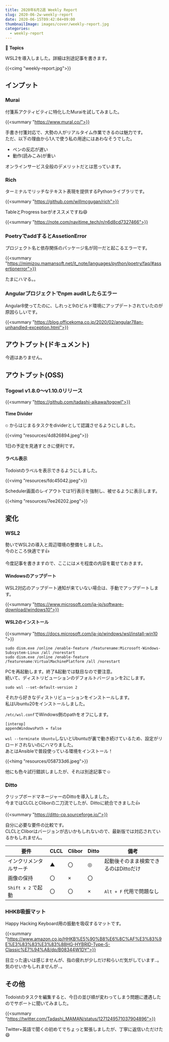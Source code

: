 ```yaml
---
title: 2020年6月2週 Weekly Report
slug: 2020-06-2w-weekly-report
date: 2020-06-15T09:42:04+09:00
thumbnailImage: images/cover/weekly-report.jpg
categories:
  - weekly-report
---
```


📰 **Topics**

WSL2を導入しました。詳細は別途記事を書きます。

<!--more-->

{{<cimg "weekly-report.jpg">}}

<!--toc-->


インプット
----------

### Murai

付箋系アクティビティに特化したMuraiを試してみました。

{{<summary "https://www.mural.co/">}}

手書き付箋対応で、大勢の人がリアルタイム作業できるのは魅力です。  
ただ、以下の理由から1人で使う私の用途にはあわなそうでした。

* ペンの反応が遅い
* 動作(読みこみ)が重い

オンラインサービス全般のデメリットだとは思っています。

### Rich

ターミナルでリッチなテキスト表現を提供するPythonライブラリです。

{{<summary "https://github.com/willmcgugan/rich">}}

TableとProgress barがオススメですね😄

{{<summary "https://note.com/navitime_tech/n/n6d8cd7327466">}}

### PoetryでaddするとAssetionError

プロジェクト名と依存関係のパッケージ名が同一だと起こるエラーです。

{{<summary "https://mimizou.mamansoft.net/it_note/languages/python/poetry/faq/#assertionerror">}}

たまにハマる。。

### Angularプロジェクトでnpm auditしたらエラー

Angular8使ってたのに、しれっと9のビルド環境にアップデートされていたのが原因らしいです。

{{<summary "https://blog.officekoma.co.jp/2020/02/angular78an-unhandled-exception.html">}}


アウトプット(ドキュメント)
--------------------

今週はありません。


アウトプット(OSS)
-----------------

### Togowl v1.8.0～v1.10.0リリース

{{<summary "https://github.com/tadashi-aikawa/togowl">}}

#### Time Divider

`⏲` からはじまるタスクをdividerとして認識させるようにしました。

{{<vimg "resources/4d826894.jpeg">}}

1日の予定を見通すときに便利です。

#### ラベル表示

Todoistのラベルを表示できるようにしました。

{{<vimg "resources/fdc45042.jpeg">}}

Scheduler画面のレイアウトでは1行表示を強制し、被せるように表示します。

{{<himg "resources/7ee26202.jpeg">}}


変化
----

### WSL2

勢いでWSL2の導入と周辺環境の整備をしました。  
今のところ快適です👍

今度記事を書きますので、ここにはメモ程度の内容を載せておきます。

#### Windowsのアップデート

WSL2対応のアップデート通知が来ていない場合は、手動でアップデートします。

{{<summary "https://www.microsoft.com/ja-jp/software-download/windows10">}}

#### WSL2のインストール

{{<summary "https://docs.microsoft.com/ja-jp/windows/wsl/install-win10 ">}}

```
sudo dism.exe /online /enable-feature /featurename:Microsoft-Windows-Subsystem-Linux /all /norestart
sudo dism.exe /online /enable-feature /featurename:VirtualMachinePlatform /all /norestart
```

PCを再起動します。終了&起動では駄目なので要注意。  
続いて、ディストリビューションのデフォルトバージョンを2にします。

```
sudo wsl --set-default-version 2
```

それから好きなディストリビューションをインストールします。  
私はUbuntu20をインストールしました。

`/etc/wsl.conf`でWindows側のpathをオフにします。  

```
[interop]
appendWindowsPath = false
```

`wsl --terminate Ubuntu`しないとUbuntuが裏で動き続けているため、設定がリロードされないのにハマりました。  
あとはAnsibleで普段使っている環境をインストール！

{{<himg "resources/058733d6.jpeg">}}

他にも色々試行錯誤しましたが、それは別途記事で☺️

### Ditto

クリップボードマネージャーのDittoを導入しました。  
今まではCLCLとCliborの二刀流でしたが、Dittoに統合できました👍

{{<summary "https://ditto-cp.sourceforge.io/">}}

自分に必要な要件の比較です。  
CLCLとCliborはバージョンが古いかもしれないので、最新版では対応されているかもしれません。

| 要件                   | CLCL | Clibor | Ditto | 備考                                  |
| ---------------------- | ---- | ------ | ----- | ------------------------------------- |
| インクリメンタルサーチ | ▲   | 〇     | ◎    | 起動後そのまま検索できるのはDittoだけ |
| 画像の保持             | 〇   | ×     | 〇    |                                       |
| `Shift x 2` で起動     | 〇   | 〇     | ×    | `Alt + F` 代用で問題なし              |


### HHKB吸振マット

Happy Hacking Keyboard用の振動を吸収するマットです。

{{<summary "https://www.amazon.co.jp/HHKB%E5%90%B8%E6%8C%AF%E3%83%9E%E3%83%83%E3%83%88HG-HYBRID-Type-S-Classic%E7%94%A8/dp/B08344W1DY">}}

目立った違いは感じませんが、指の疲れが少しだけ和らいだ気がしています..。気のせいかもしれませんが..。


その他
------

Todoistのタスクを編集すると、今日の並び順が変わってしまう問題に遭遇したのでサポートに聞いてみました。

{{<summary "https://twitter.com/Tadashi_MAMAN/status/1271249571037904896">}}

Twitter+英語で聞くの初めてでちょっと緊張しましたが、丁寧に返信いただけた😄

